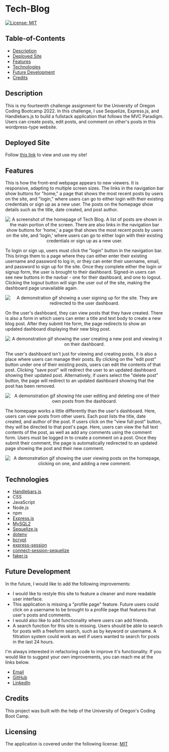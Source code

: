 # Tech-Blog

[![License: MIT](https://img.shields.io/badge/License-MIT-yellow.svg)](https://opensource.org/licenses/MIT)

## Table-of-Contents

- [Description](#description)
- [Deployed Site](#deployed-site)
- [Features](#features)
- [Technologies](#technologies)
- [Future Development](#future-development)
- [Credits](#credits)

## Description

This is my fourteenth challenge assignment for the University of Oregon Coding Bootcamp 2022. In this challenge, I use Sequelize, Express.js, and Handlebars.js to build a fullstack application that follows the MVC Paradigm. Users can create posts, edit posts, and comment on other's posts in this wordpress-type website.

## Deployed Site

Follow [this link](https://secret-lowlands-95047.herokuapp.com/) to view and use my site!

## Features

This is how the front-end webpage appears to new viewers. It is responsive, adapting to multiple screen sizes. The links in the navigation bar show buttons for "home," a page that shows the most recent posts by users on the site, and "login," where users can go to either login with their existing credentials or sign up as a new user. The posts on the homepage show details such as the title, date created, and post author.

<p align="center">
<img alt="A screenshot of the homepage of Tech Blog. A list of posts are shown in the main portion of the screen. There are also links in the navigation bar show buttons for 'home,' a page that shows the most recent posts by users on the site, and 'login,' where users can go to either login with their existing credentials or sign up as a new user." src="./assets/images/tech-blog-screenshot.jpg"/>
</p>

To login or sign up, users must click the "login" button in the navigation bar. This brings them to a page where they can either enter their existing username and password to log in, or they can enter their username, email, and password to sign up for the site. Once they complete either the login or signup form, the user is brought to their dashboard. Signed-in users can see new buttons in the navbar - one for their dashboard, and one to logout. Clicking the logout button will sign the user out of the site, making the dashboard page unavailable again. 

<p align="center">
<img alt="A demonstration gif showing a user signing up for the site. They are redirected to the user dashboard." src="./assets/images/tech-blog-demo.gif"/>
</p>

On the user's dashboard, they can view posts that they have created. There is also a form in which users can enter a title and text body to create a new blog post. After they submit hte form, the page redirects to show an updated dashboard displaying their new blog post.

<p align="center">
<img alt="A demonstration gif showing the user creating a new post and viewing it on their dashboard." src="./assets/images/tech-blog-demo-2.gif"/> 
</p>

The user's dashboard isn't just for viewing and creating posts, it is also a place where users can manage their posts. By clicking on the "edit post" button under one of their existing posts, users can edit the contents of that post. Clicking "save post" will redirect the user to an updated dashboard showing their updated post. Alternatively, if users select the "delete post" button, the page will redirect to an updated dashboard showing that the post has been removed.

<p align="center">
<img alt="A demonstration gif showing hte user editing and deleting one of their own posts from the dashboard." src="./assets/images/tech-blog-demo-3.gif"/> 
</p>

The homepage works a little differently than the user's dashboard. Here, users can view posts from other users. Each post lists the title, date created, and author of the post. If users click on the "view full post" button, they will be directed to that post's page. Here, users can view the full text contents of the post, as well as add any comments using the comment form. Users must be logged in to create a comment on a post. Once they submit their comment, the page is automatically redirected to an updated page showing the post and their new comment.

<p align="center">
<img alt="A demonstration gif showing the user viewing posts on the homepage, clicking on one, and adding a new comment." src="./assets/images/tech-blog-demo-4.gif"/> 
</p>

## Technologies

- [Handlebars.js](https://handlebarsjs.com/)
- CSS
- JavaScript
- Node.js
- npm
- [Express.js](https://expressjs.com/)
- [MySQL2](https://www.npmjs.com/package/mysql2)
- [Sequelize.js](https://sequelize.org/)
- [dotenv](https://www.npmjs.com/package/dotenv)
- [bcrypt](https://www.npmjs.com/package/bcrypt)
- [express-session](https://www.npmjs.com/package/express-session)
- [connect-session-sequelize](https://www.npmjs.com/package/express-session-sequelize)
- [faker.js](https://fakerjs.dev/)

## Future Development

In the future, I would like to add the following improvements:

- I would like to restyle this site to feature a cleaner and more readable user interface.
- This application is missing a "profile page" feature. Future users could click on a username to be brought to a profile page that features that user's posts and comments.
- I would also like to add functionality where users can add friends.
- A search function for this site is missing. Users should be able to search for posts with a freeform search, such as by keyword or username. A filtration system could work as well if users wanted to search for posts in the last 24 hours.

I'm always interested in refactoring code to improve it's functionality. If you would like to suggest your own improvements, you can reach me at the links below.

- <a href="mailto:ashleylynnsmith.dev@gmail.com">Email</a>
- <a href="https://github.com/ashlynn4567">GitHub</a>
- <a href="https://www.linkedin.com/in/ashley-lynn-smith/">LinkedIn</a>

## Credits

This project was built with the help of the University of Oregon's Coding Boot Camp.

## Licensing

The application is covered under the following license: [MIT](https://opensource.org/licenses/MIT)
